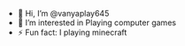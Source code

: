 - 👋 Hi, I’m @vanyaplay645
- 👀 I’m interested in Playing computer games
- ⚡ Fun fact: I playing minecraft
